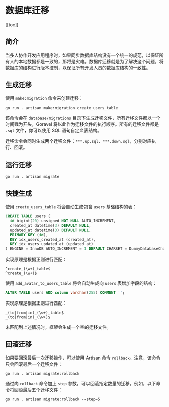 # 数据库迁移

[[toc]]

## 简介

当多人协作开发应用程序时，如果同步数据库结构没有一个统一的规范，以保证所有人的本地数据都是一致的，那将是灾难。数据库迁移就是为了解决这个问题，将数据库的结构进行版本控制，以保证所有开发人员的数据库结构的一致性。

## 生成迁移

使用 `make:migration` 命令来创建迁移：

```
go run . artisan make:migration create_users_table
```

该命令会在 `database/migrations` 目录下生成迁移文件，所有迁移文件都以一个时间戳为开头，Goravel 将以此作为迁移文件的执行顺序。所有的迁移文件都是 `.sql` 文件，你可以使用 SQL 语句自定义表结构。

迁移命令会同时生成两个迁移文件：`***.up.sql`、`***.down.sql`，分别对应执行、回滚。

## 运行迁移

```
go run . artisan migrate
```

## 快捷生成

使用 `create_users_table` 将会自动生成包含 `users` 基础结构的表：

```sql
CREATE TABLE users (
  id bigint(20) unsigned NOT NULL AUTO_INCREMENT,
  created_at datetime(3) DEFAULT NULL,
  updated_at datetime(3) DEFAULT NULL,
  PRIMARY KEY (id),
  KEY idx_users_created_at (created_at),
  KEY idx_users_updated_at (updated_at)
) ENGINE = InnoDB AUTO_INCREMENT = 1 DEFAULT CHARSET = DummyDatabaseCharset;
```

实现原理是根据正则进行匹配：

```
^create_(\w+)_table$
^create_(\w+)$
```

使用 `add_avatar_to_users_table` 将会自动生成向 `users` 表增加字段的结构：

```sql
ALTER TABLE users ADD column varchar(255) COMMENT '';
```

实现原理是根据正则进行匹配：

```
_(to|from|in)_(\w+)_table$
_(to|from|in)_(\w+)$
```

未匹配到上述情况时，框架会生成一个空的迁移文件。

## 回滚迁移

如果要回滚最后一次迁移操作，可以使用 Artisan 命令 `rollback`。注意，该命令只会回滚最后一个迁移文件：

```
go run . artisan migrate:rollback
```

通过向 `rollback` 命令加上 `step` 参数，可以回滚指定数量的迁移。例如，以下命令将回滚最后五个迁移文件：

```
go run . artisan migrate:rollback --step=5
```


<CommentService/>